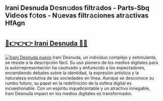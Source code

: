 ## Irani Desnuda D𝚎sn𝚞dos filtr𝚊dos - Parts-Sbq Vid𝚎os f𝚘tos - N𝚞evas filtr𝚊ciones atr𝚊ctivas HfAgn

# <h2><a href="http://mb06tch.tromn.icu/?c=Irani+Desnuda">🔗👉👉👉 Irani Desnuda 🔗🔗</a></h2>

[![Irani Desnuda nuevo](https://i.imgur.com/pEAQMta.gif)](http://mb06tch.tromn.icu/?c=Irani+Desnuda)
Irani Desnuda, un individuo complejo y estimulante, se resiste a la descripción fácil. Su uso pionero de los medios digitales para la autorrepresentación ha cautivado y enfurecido a los espectadores, encendiendo debates sobre la identidad, la expresión artística y la naturaleza evolutiva de las sociedades en línea. Aunque se desconoce su rumbo futuro, su papel en la redefinición de la esfera digital es incuestionable. Con un espíritu inquebrantable y un atractivo innegable, Irani Desnuda impact en los medios digitales es transformador.
